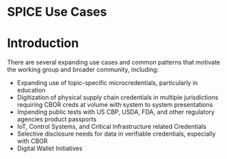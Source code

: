 # SPICE Use Cases

# Introduction

There are several expanding use cases and common patterns that motivate the working group and broader community, including:

- Expanding use of topic-specific microcredentials, particularly in education
- Digitization of physical supply chain credentials in multiple jurisdictions requiring CBOR creds at volume with system to system presentations
 - Impending public tests with US CBP, USDA, FDA, and other regulatory agencies
product passports
- IoT, Control Systems, and Critical Infrastructure related Credentials
- Selective disclosure needs for data in verifiable credentials, especially with CBOR
- Digital Wallet Initiatives

